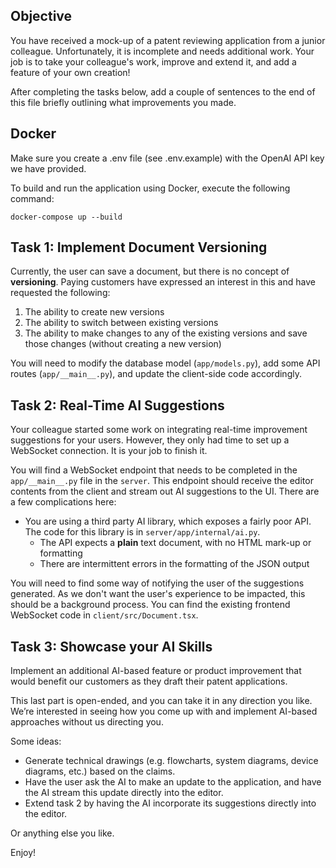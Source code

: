 
## Objective

You have received a mock-up of a patent reviewing application from a junior colleague. Unfortunately, it is incomplete and needs additional work. Your job is to take your colleague's work, improve and extend it, and add a feature of your own creation!

After completing the tasks below, add a couple of sentences to the end of this file briefly outlining what improvements you made.

## Docker

Make sure you create a .env file (see .env.example) with the OpenAI API key we have provided.

To build and run the application using Docker, execute the following command:

```
docker-compose up --build
```

## Task 1: Implement Document Versioning

Currently, the user can save a document, but there is no concept of **versioning**. Paying customers have expressed an interest in this and have requested the following:

1. The ability to create new versions
2. The ability to switch between existing versions
3. The ability to make changes to any of the existing versions and save those changes (without creating a new version)

You will need to modify the database model (`app/models.py`), add some API routes (`app/__main__.py`), and update the client-side code accordingly.

## Task 2: Real-Time AI Suggestions

Your colleague started some work on integrating real-time improvement suggestions for your users. However, they only had time to set up a WebSocket connection. It is your job to finish it.

You will find a WebSocket endpoint that needs to be completed in the `app/__main__.py` file in the `server`. This endpoint should receive the editor contents from the client and stream out AI suggestions to the UI. There are a few complications here:

- You are using a third party AI library, which exposes a fairly poor API. The code for this library is in `server/app/internal/ai.py`.
  - The API expects a **plain** text document, with no HTML mark-up or formatting
  - There are intermittent errors in the formatting of the JSON output

You will need to find some way of notifying the user of the suggestions generated. As we don't want the user's experience to be impacted, this should be a background process. You can find the existing frontend WebSocket code in `client/src/Document.tsx`.

## Task 3: Showcase your AI Skills

Implement an additional AI-based feature or product improvement that would benefit our customers as they draft their patent applications.

This last part is open-ended, and you can take it in any direction you like. We’re interested in seeing how you come up with and implement AI-based approaches without us directing you.

Some ideas:

- Generate technical drawings (e.g. flowcharts, system diagrams, device diagrams, etc.) based on the claims.
- Have the user ask the AI to make an update to the application, and have the AI stream this update directly into the editor.
- Extend task 2 by having the AI incorporate its suggestions directly into the editor.

Or anything else you like.

Enjoy!

